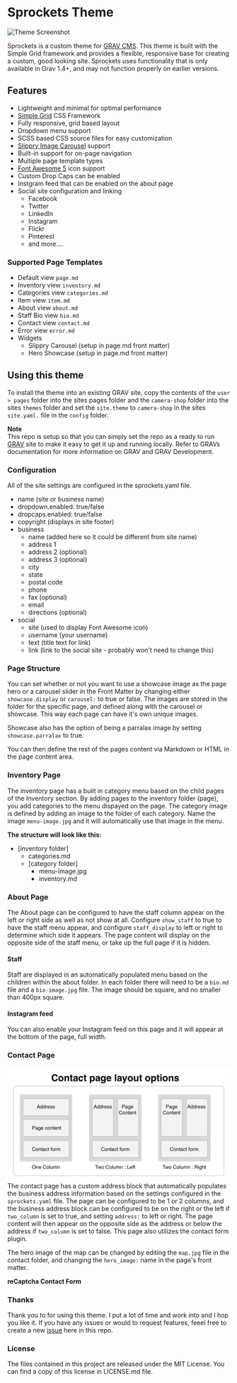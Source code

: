 # Sprockets Theme

![Theme Screenshot](https://github.com/retsoced/sprockets/screenshot.jpg)

Sprockets is a custom theme for [GRAV CMS](https://getgrav.org). This theme is built with the Simple Grid framework and provides a flexible, responsive base for creating a custom, good looking site. Sprockets uses functionality that is only available in Grav 1.4+, and may not function properly on earlier versions.

## Features

* Lightweight and minimal for optimal performance
* [Simple Grid](https://simplegrid.io/) CSS Framework
* Fully responsive, grid based layout
* Dropdown menu support
* SCSS based CSS source files for easy customization
* [Slippry Image Carousel](http://slippry.com) support
* Built-in support for on-page navigation
* Multiple page template types
* [Font Awesome 5](https://fontawesome.com) icon support
* Custom Drop Caps can be enabled
* Instgram feed that can be enabled on the about page
* Social site configuration and linking
  * Facebook
  * Twitter
  * LinkedIn
  * Instagram
  * Flickr
  * Pinterest
  * and more....

### Supported Page Templates

* Default view    `page.md`
* Inventory view  `inventory.md`
* Categories view `categories.md`
* Item view       `item.md`
* About view      `about.md`
* Staff Bio view  `bio.md`
* Contact view    `contact.md`
* Error view      `error.md`
* Widgets
  * Slippry Carousel (setup in page.md front matter)
  * Hero Showcase (setup in page.md front matter)

## Using this theme

To install the theme into an existing GRAV site, copy the contents of the `user > pages` folder into the sites pages folder and the `camera-shop` folder into the sites `themes` folder and set the `site.theme` to `camera-shop` in the sites `site.yaml.` file in the `config` folder.

**Note**   
This repo is setup so that you can simply set the repo as a ready to run [GRAV](http://getgrav.org) site to make it easy to get it up and running locally. Refer to GRAVs documentation for more information on GRAV and GRAV Development.

### Configuration

All of the site settings are configured in the sprockets.yaml file.

* name (site or business name)
* dropdown.enabled: true/false
* dropcaps.enabled: true/false
* copyright (displays in site footer)
* business
  * name (added here so it could be different from site name)
  * address 1
  * address 2 (optional)
  * address 3 (optional)
  * city
  * state
  * postal code
  * phone
  * fax (optional)
  * email
  * directions (optional)
* social
  * site (used to display Font Awesome icon)
  * username (your username)
  * text (title text for link)
  * link (link to the social site - probably won't need to change this)

### Page Structure

You can set whether or not you want to use a showcase image as the page hero or a carousel slider in the Front Matter by changing either `showcase.display` or `carousel:` to true or false. The images are stored in the folder for the specific page, and defined along with the carousel or showcase. This way each page can have it's own unique images.

Showcase also has the option of being a parralax image by setting `showcase.parralax` to true.

You can then define the rest of the pages content via Markdown or HTML in the page content area.

### Inventory Page

The inventory page has a built in category menu based on the child pages of the Inventory section. By adding pages to the inventory folder (page), you add categories to the menu dispayed on the page. The category image is defined by adding an image to the folder of each category. Name the image `menu-image.jpg` and it will automatically use that image in the menu.

**The structure will look like this:**   
* [inventory folder]
  * categories.md
  * [category folder]
    * menu-image.jpg
    * inventory.md

### About Page

The About page can be configured to have the staff column appear on the left or right side as well as not show at all. Configure `show_staff` to true to have the staff menu appear, and configure `staff_display` to left or right to determine which side it appears. The page content will display on the opposite side of the staff menu, or take up the full page if it is hidden.

#### Staff

Staff are displayed in an automatically populated menu based on the children within the about folder. In each folder there will need to be a `bio.md` file and a `bio-image.jpg` file. The image should be square, and no smaller than 400px square.

#### Instagram feed

You can also enable your Instagram feed on this page and it will appear at the bottom of the page, full width.

### Contact Page
![contact page layouts](contact-page-layouts.jpg)
The contact page has a custom address block that automatically populates the business address information based on the settings configured in the `sprockets.yaml` file. The page can be configured to be 1 or 2 columns, and the business address block can be configured to be on the right or the left if `two_column` is set to true, and setting `address:` to left or right. The page content will then appear on the opposite side as the address or below the address if `two_column` is set to false. This page also utilizes the contact form plugin.

The hero image of the map can be changed by editing the `map.jpg` file in the contact folder, and changing the `hero_image:` name in the page's front matter.

**reCaptcha Contact Form**   


### Thanks

Thank you to for using this theme. I put a lot of time and work into and I hop you like it. If you have any issues or would to request features, feeel free to create a new [issue](https://github.com/retsoced/sprockets/issues) here in this repo.

### License
The files contained in this project are released under the MIT License. You can find a copy of this license in LICENSE.md file.

